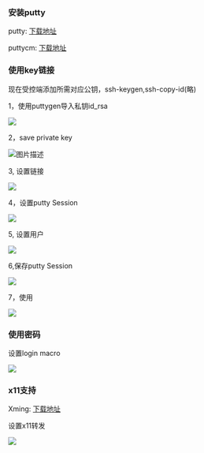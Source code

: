 

### 安装putty

putty:  [下载地址](https://www.chiark.greenend.org.uk/~sgtatham/putty/latest.html)

puttycm: [下载地址](http://putty-connection-manager.software.informer.com/0.7/)


### 使用key链接

现在受控端添加所需对应公钥，ssh-keygen,ssh-copy-id(略)

1，使用puttygen导入私钥id_rsa

![](file:///G:/%E4%B8%B4%E6%97%B6%E6%96%87%E4%BB%B6/putty/QQ%E5%9B%BE%E7%89%8720180411114822.png)

2，save private key

![图片描述](file:///G:/%E4%B8%B4%E6%97%B6%E6%96%87%E4%BB%B6/putty/savekey.png)

3, 设置链接

![](file:///G:/%E4%B8%B4%E6%97%B6%E6%96%87%E4%BB%B6/putty/QQ%E5%9B%BE%E7%89%8720180411115452.png)

4，设置putty Session

![](file:///G:/%E4%B8%B4%E6%97%B6%E6%96%87%E4%BB%B6/putty/111.png)

5, 设置用户

![](file:///G:/%E4%B8%B4%E6%97%B6%E6%96%87%E4%BB%B6/putty/setuser.png)

6,保存putty Session

![](file:///G:/%E4%B8%B4%E6%97%B6%E6%96%87%E4%BB%B6/putty/222.png)

7，使用

![](file:///G:/%E4%B8%B4%E6%97%B6%E6%96%87%E4%BB%B6/putty/over.png)


### 使用密码

设置login macro

![](file:///G:/%E4%B8%B4%E6%97%B6%E6%96%87%E4%BB%B6/putty/passwd.png)

### x11支持

Xming: [下载地址](https://xming.en.softonic.com/)

设置x11转发

![](file:///G:/%E4%B8%B4%E6%97%B6%E6%96%87%E4%BB%B6/putty/x11.png)





